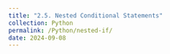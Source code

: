 ```yaml
---
title: "2.5. Nested Conditional Statements"
collection: Python
permalink: /Python/nested-if/
date: 2024-09-08
---
```

